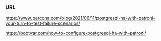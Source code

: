 ### URL
https://www.percona.com/blog/2021/06/11/postgresql-ha-with-patroni-your-turn-to-test-failure-scenarios/

https://bootvar.com/how-to-configure-postgresql-ha-with-patroni/